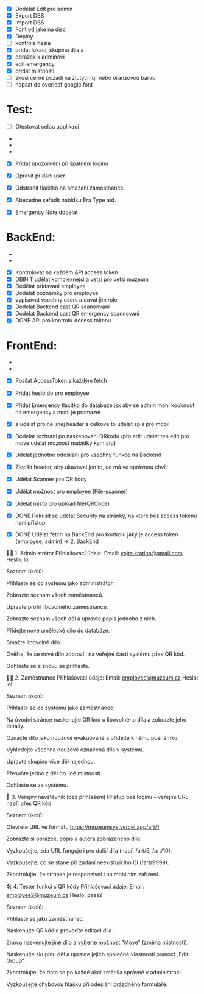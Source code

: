 - [x] Dodělat Edit pro admin
- [x] Export DBS 
- [x] Import DBS
- [x] Font od jake na disc
- [x] Deploy
- [ ] kontrola hesla 
- [x] pridat lokaci, skupina dila a 
- [x] obrazek k adminovi
- [x] edit emergency
- [x] pridat mistnosti
- [ ] zkusi cerne pozadi na zlutych qr nebo oranzovou barvu
- [ ] napsat do overleaf google font

# Test:
- [ ] Otestovat celou applikaci
- 
- 
- 
- [x] Přidat upozornění při špatném loginu 
- [x] Opravit přidání user
- [x] Odstranit tlačitko na smazaní zamestnance
- [x] Abecedne seřadit nabídku Era Type atd.
- [x] Emergency Note dodelat


# BackEnd:
-
- 
- [x] Kontrolovat na každém API access token
- [x] DBINIT udělat komplexnejsi a vetsi pro vetsi muzeum
- [x] Dodělat pridavani employee
- [x] Dodelat poznamky pro employee
- [x] vypisovat vsechny users a davat jim role
- [x] Dodelat Backend cast QR scanonvani
- [x] Dodelat Backend cast QR emergency scannovani
- [x] DONE API pro kontrolu Access tokenu

# FrontEnd:

-
-
- [x] Posílat AccessToken s každým fetch
- [x] Pridat heslo do pro employee
- [x] Přidat Emergency tlacitko do databaze.jsx aby se admin mohl kouknout na emergency a mohl je promazet
- [x] a udelat pro ne jinej header a celkove to udelat spis pro mobil
- [x] Dodelat rozhrani po naskenovani QRkodu (pro edit udelat ten edit pro move udelat moznost mabidky kam atd)
- [x] Udelat jednotne odesilani pro vsechny funkce na Backend
- [x] Zlepšit header, aby ukazoval jen to, co má ve správnou chvíli
- [x] Udělat Scanner pro QR kody
- [x] Udělat možnost pro employee (File-scanner)
- [x] Udelat misto pro upload file(QRCode)
- [x] DONE Pokusit se udělat Security na stránky, na které bez access tokenu není přístup
- [x] DONE Udělat fetch na BackEnd pro kontrolu jaký je access token (employee, admin) -> 2. BackEnd




🧍‍♂️ 1. Administrátor
Přihlašovací údaje:
Email: vojta.kratina@gmail.com
Heslo: lol

Seznam úkolů:

Přihlaste se do systému jako administrátor.

Zobrazte seznam všech zaměstnanců.

Upravte profil libovolného zaměstnance.

Zobrazte seznam všech děl a upravte popis jednoho z nich.

Přidejte nové umělecké dílo do databáze.

Smažte libovolné dílo.

Ověřte, že se nové dílo zobrazí i na veřejné části systému přes QR kód.

Odhlaste se a znovu se přihlaste.

🧍‍♀️ 2. Zaměstnanec
Přihlašovací údaje:
Email: employee@muzeum.cz
Heslo: lol

Seznam úkolů:

Přihlaste se do systému jako zaměstnanec.

Na úvodní stránce naskenujte QR kód u libovolného díla a zobrazte jeho detaily.

Označte dílo jako nouzově evakuované a přidejte k němu poznámku.

Vyhledejte všechna nouzově označená díla v systému.

Upravte skupinu více děl najednou.

Přesuňte jedno z děl do jiné místnosti.

Odhlaste se ze systému.

👤 3. Veřejný návštěvník (bez přihlášení)
Přístup bez loginu – veřejné URL např. přes QR kód

Seznam úkolů:

Otevřete URL ve formátu https://muzeumsys.vercel.app/art/1.

Zobrazte si obrázek, popis a autora zobrazeného díla.

Vyzkoušejte, zda URL funguje i pro další díla (např. /art/5, /art/10).

Vyzkoušejte, co se stane při zadání neexistujícího ID (/art/9999).

Zkontrolujte, že stránka je responzivní i na mobilním zařízení.

🛠️ 4. Tester funkcí s QR kódy
Přihlašovací údaje:
Email: employee2@muzeum.cz
Heslo: pass2

Seznam úkolů:

Přihlaste se jako zaměstnanec.

Naskenujte QR kód a proveďte editaci díla.

Znovu naskenujte jiné dílo a vyberte možnost "Move" (změna místnosti).

Naskenujte skupinu děl a upravte jejich společné vlastnosti pomocí „Edit Group“.

Zkontrolujte, že data se po každé akci změnila správně v administraci.

Vyzkoušejte chybovou hlášku při odeslání prázdného formuláře.